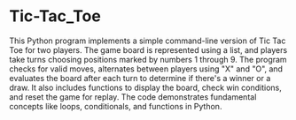 # Tic-Tac_Toe

This Python program implements a simple command-line version of Tic Tac Toe for two players. The game board is represented using a list, and players take turns choosing positions marked by numbers 1 through 9. The program checks for valid moves, alternates between players using "X" and "O", and evaluates the board after each turn to determine if there's a winner or a draw. It also includes functions to display the board, check win conditions, and reset the game for replay. The code demonstrates fundamental concepts like loops, conditionals, and functions in Python.

